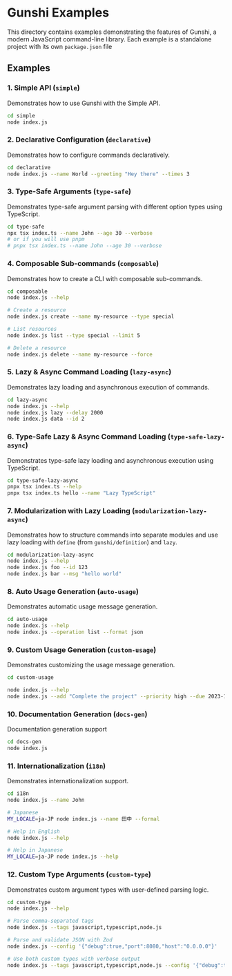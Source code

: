 # Gunshi Examples

This directory contains examples demonstrating the features of Gunshi, a modern JavaScript command-line library.
Each example is a standalone project with its own `package.json` file

## Examples

### 1. Simple API (`simple`)

Demonstrates how to use Gunshi with the Simple API.

```sh
cd simple
node index.js
```

### 2. Declarative Configuration (`declarative`)

Demonstrates how to configure commands declaratively.

```sh
cd declarative
node index.js --name World --greeting "Hey there" --times 3
```

### 3. Type-Safe Arguments (`type-safe`)

Demonstrates type-safe argument parsing with different option types using TypeScript.

```sh
cd type-safe
npx tsx index.ts --name John --age 30 --verbose
# or if you will use pnpm
# pnpx tsx index.ts --name John --age 30 --verbose
```

### 4. Composable Sub-commands (`composable`)

Demonstrates how to create a CLI with composable sub-commands.

```sh
cd composable
node index.js --help

# Create a resource
node index.js create --name my-resource --type special

# List resources
node index.js list --type special --limit 5

# Delete a resource
node index.js delete --name my-resource --force
```

### 5. Lazy & Async Command Loading (`lazy-async`)

Demonstrates lazy loading and asynchronous execution of commands.

```sh
cd lazy-async
node index.js --help
node index.js lazy --delay 2000
node index.js data --id 2
```

### 6. Type-Safe Lazy & Async Command Loading (`type-safe-lazy-async`)

Demonstrates type-safe lazy loading and asynchronous execution using TypeScript.

```sh
cd type-safe-lazy-async
pnpx tsx index.ts --help
pnpx tsx index.ts hello --name "Lazy TypeScript"
```

### 7. Modularization with Lazy Loading (`modularization-lazy-async`)

Demonstrates how to structure commands into separate modules and use lazy loading with `define` (from `gunshi/definition`) and `lazy`.

```sh
cd modularization-lazy-async
node index.js --help
node index.js foo --id 123
node index.js bar --msg "hello world"
```

### 8. Auto Usage Generation (`auto-usage`)

Demonstrates automatic usage message generation.

```sh
cd auto-usage
node index.js --help
node index.js --operation list --format json
```

### 9. Custom Usage Generation (`custom-usage`)

Demonstrates customizing the usage message generation.

```sh
cd custom-usage

node index.js --help
node index.js --add "Complete the project" --priority high --due 2023-12-31
```

### 10. Documentation Generation (`docs-gen`)

Documentation generation support

```sh
cd docs-gen
node index.js
```

### 11. Internationalization (`i18n`)

Demonstrates internationalization support.

```sh
cd i18n
node index.js --name John

# Japanese
MY_LOCALE=ja-JP node index.js --name 田中 --formal

# Help in English
node index.js --help

# Help in Japanese
MY_LOCALE=ja-JP node index.js --help
```

### 12. Custom Type Arguments (`custom-type`)

Demonstrates custom argument types with user-defined parsing logic.

```sh
cd custom-type
node index.js --help

# Parse comma-separated tags
node index.js --tags javascript,typescript,node.js

# Parse and validate JSON with Zod
node index.js --config '{"debug":true,"port":8080,"host":"0.0.0.0"}'

# Use both custom types with verbose output
node index.js --tags javascript,typescript,node.js --config '{"debug":true,"port":8080}'
```
